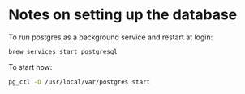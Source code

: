 # Notes on setting up the database

To run postgres as a background service and restart at login:
```bash
brew services start postgresql
```

To start now:
```bash
pg_ctl -D /usr/local/var/postgres start
```

